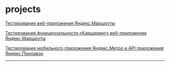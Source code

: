 # projects

[Тестирование веб-приложения Яндекс.Маршруты](https://docs.google.com/spreadsheets/d/1uJcAdWV5I66OV7CiQV1NzSyzqhUCbJ9DPYYOPAJtr9k/edit?usp=sharing)

[Тестирование функциональности «Каршеринг» веб-приложения Яндекс.Маршруты](https://docs.google.com/spreadsheets/d/1n68cNxzY2a3BSd-b3atJPh7x4Jj1TeGZzow-NNov1vE/edit?usp=sharing)

[Тестирование мобильного приложения Яндекс.Метро и API приложения Яндекс.Прилавок](https://docs.google.com/spreadsheets/d/1BHq_E8ocugxI0s4T2UdX6Gq_RebZ3h_TRHcH5uFbKT4/edit?usp=sharing)

---
